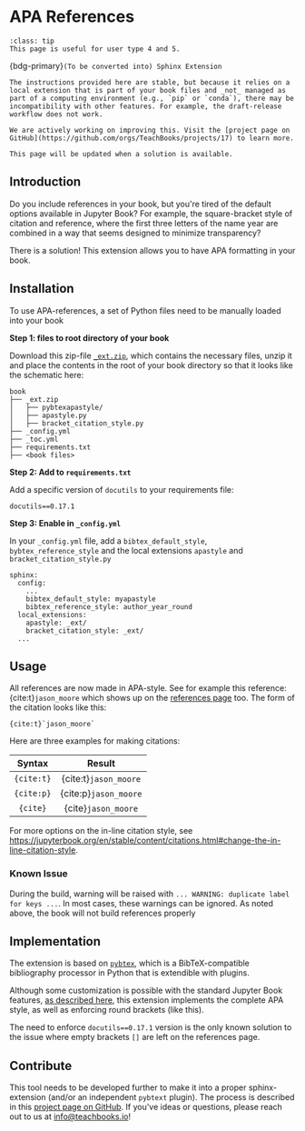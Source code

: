 # APA References

```{admonition} User types
:class: tip
This page is useful for user type 4 and 5.
```

{bdg-primary}`(To be converted into) Sphinx Extension`

```{warning}
The instructions provided here are stable, but because it relies on a local extension that is part of your book files and _not_ managed as part of a computing environment (e.g., `pip` or `conda`), there may be incompatibility with other features. For example, the draft-release workflow does not work.

We are actively working on improving this. Visit the [project page on GitHub](https://github.com/orgs/TeachBooks/projects/17) to learn more.

This page will be updated when a solution is available.
```

## Introduction

Do you include references in your book, but you're tired of the default options available in Jupyter Book? For example, the square-bracket style of citation and reference, where the first three letters of the name year are combined in a way that seems designed to minimize transparency?

There is a solution! This extension allows you to have APA formatting in your book.

## Installation
To use APA-references, a set of Python files need to be manually loaded into your book

**Step 1: files to root directory of your book**

Download this zip-file [`_ext.zip`](_ext.zip), which contains the necessary files, unzip it and place the contents in the root of your book directory so that it looks like the schematic here:

```
book
├── _ext.zip
│   ├── pybtexapastyle/
│   ├── apastyle.py
│   ├── bracket_citation_style.py
├── _config.yml
├── _toc.yml
├── requirements.txt
├── <book files>
```

**Step 2: Add to `requirements.txt`**

Add a specific version of `docutils` to your requirements file:
```
docutils==0.17.1
```

**Step 3: Enable in `_config.yml`**

In your `_config.yml` file, add a `bibtex_default_style`, `bybtex_reference_style` and the local extensions `apastyle` and `bracket_citation_style.py`
```
sphinx:
  config:
    ...
    bibtex_default_style: myapastyle
    bibtex_reference_style: author_year_round
  local_extensions:
    apastyle: _ext/
    bracket_citation_style: _ext/
  ...
```

## Usage

All references are now made in APA-style. See for example this reference: {cite:t}`jason_moore` which shows up on the [references page](../references.md) too. The form of the citation looks like this:

```
{cite:t}`jason_moore`
```

Here are three examples for making citations:

| Syntax | Result |
| :---: | :---: |
|`{cite:t}` | {cite:t}`jason_moore` |
|`{cite:p}`| {cite:p}`jason_moore` |
|`{cite}`| {cite}`jason_moore` |

For more options on the in-line citation style, see https://jupyterbook.org/en/stable/content/citations.html#change-the-in-line-citation-style.

### Known Issue

During the build, warning will be raised with `... WARNING: duplicate label for keys ...`. In most cases, these warnings can be ignored. As noted above, the book will not build references properly 

## Implementation

The extension is based on [`pybtex`](https://pybtex.org/), which is a BibTeX-compatible bibliography processor in Python that is extendible with plugins. 

Although some customization is possible with the standard Jupyter Book features, [as described here](https://jupyterbook.org/en/stable/content/citations.html#change-the-in-line-citation-style), this extension implements the complete APA style, as well as enforcing round brackets (like this).

The need to enforce `docutils==0.17.1` version is the only known solution to the issue where empty brackets `[]` are left on the references page.

## Contribute

This tool needs to be developed further to make it into a proper sphinx-extension (and/or an independent `pybtext` plugin). The process is described in this [project page on GitHub](https://github.com/orgs/TeachBooks/projects/17). If you've ideas or questions, please reach out to us at info@teachbooks.io!